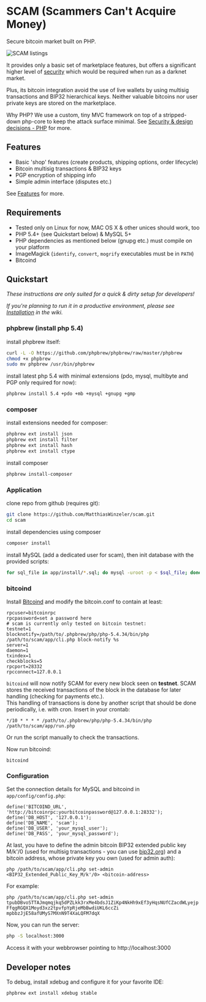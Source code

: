 # SCAM (Scammers Can't Acquire Money)
Secure bitcoin market built on PHP.

![SCAM listings](https://github.com/MatthiasWinzeler/scam/wiki/images/scam.png)

It provides only a basic set of marketplace features, but offers a significant higher level of [security](https://github.com/MatthiasWinzeler/scam/wiki/Security-&-Design-decisions)
which would be required when run as a darknet market.

Plus, its bitcoin integration avoid the use of live wallets by using multisig transactions and BIP32 hierarchical keys. 
Neither valuable bitcoins nor user private keys are stored on the marketplace. 

Why PHP? We use a custom, tiny MVC framework on top of a stripped-down php-core to keep the attack surface minimal.
See [Security & design decisions - PHP](https://github.com/MatthiasWinzeler/scam/wiki/Security-&-Design-decisions#php) for more.

## Features

* Basic 'shop' features (create products, shipping options, order lifecycle)
* Bitcoin multisig transactions & BIP32 keys
* PGP encryption of shipping info
* Simple admin interface (disputes etc.)

See [Features](https://github.com/MatthiasWinzeler/scam/wiki/Features) for more.

## Requirements

* Tested only on Linux for now, MAC OS X & other unices should work, too
* PHP 5.4+ (see Quickstart below) & MySQL 5+
* PHP dependencies as mentioned below (gnupg etc.) must compile on your platform
* ImageMagick (`identify`, `convert`, `mogrify` executables must be in `PATH`)
* Bitcoind

## Quickstart
*These instructions are only suited for a quick & dirty setup for developers!*

*If you're planning to run it in a productive environment, 
please see [Installation](https://github.com/MatthiasWinzeler/scam/wiki/Installation) in the wiki.*

### phpbrew (install php 5.4)
install phpbrew itself:

```bash
curl -L -O https://github.com/phpbrew/phpbrew/raw/master/phpbrew
chmod +x phpbrew
sudo mv phpbrew /usr/bin/phpbrew
```

install latest php 5.4 with minimal extensions (pdo, mysql, multibyte and PGP only required for now):

```bash
phpbrew install 5.4 +pdo +mb +mysql +gnupg +gmp
```

### composer
install extensions needed for composer:

```bash
phpbrew ext install json
phpbrew ext install filter
phpbrew ext install hash
phpbrew ext install ctype
```

install composer

```bash
phpbrew install-composer
```

### Application
clone repo from github (requires git):

```bash
git clone https://github.com/MatthiasWinzeler/scam.git
cd scam
```

install dependencies using composer

```bash
composer install
```

install MySQL (add a dedicated user for scam), then init database with the provided scripts:

```bash
for sql_file in app/install/*.sql; do mysql -uroot -p < $sql_file; done
```

### bitcoind
Install [Bitcoind](https://bitcoin.org/en/download) and modify the bitcoin.conf to contain at least:
```
rpcuser=bitcoinrpc
rpcpassword=set a password here
# scam is currently only tested on bitcoin testnet:
testnet=1
blocknotify=/path/to/.phpbrew/php/php-5.4.34/bin/php /path/to/scam/app/cli.php block-notify %s
server=1
daemon=1
txindex=1
checkblocks=5
rpcport=28332
rpcconnect=127.0.0.1
```

```bitcoind``` will now notify SCAM for every new block seen on **testnet**. 
SCAM stores the received transactions of the block in the database for later handling (checking for payments etc.).  
This handling of transactions is done by another script that should be done periodically, i.e. with cron. Insert in your crontab:

```*/10 * * * * /path/to/.phpbrew/php/php-5.4.34/bin/php /path/to/scam/app/run.php```  

Or run the script manually to check the transactions.

Now run bitcoind:
```
bitcoind
```

### Configuration
Set the connection details for MySQL and bitcoind in `app/config/config.php`:
```
define('BITCOIND_URL', 'http://bitcoinrpc:yourbitcoinpassword@127.0.0.1:28332');
define('DB_HOST', '127.0.0.1');
define('DB_NAME', 'scam');
define('DB_USER', 'your_mysql_user');
define('DB_PASS', 'your_mysql_password');
```

At last, you have to define the admin bitcoin BIP32 extended public key M/k'/0 (used for multisig transactions - you can use [bip32.org](http://bip32.org/)) and a bitcoin address, whose private key you own (used for admin auth):

`php /path/to/scam/app/cli.php set-admin <BIP32_Extended_Public_Key_M/k'/0> <bitcoin-address>`

For example:

`php /path/to/scam/app/cli.php set-admin tpubDBvoSTTAJmqmqjkq5dPZLkk3rxMe4bdsJ1ZiKp4NkHh9xEf3yHqsNUfCZacdWLyejpFfqgRGQX1Moyd3xz2tpvfpYpRjeMbBwdiUKL6ccZi mpbbzJjE58afUMyS7MXnN9T4XaLQFM7dqX`

Now, you can run the server:

```bash
php -S localhost:3000
```

Access it with your webbrowser pointing to http://localhost:3000

## Developer notes
To debug, install xdebug and configure it for your favorite IDE:

```bash
phpbrew ext install xdebug stable
```
